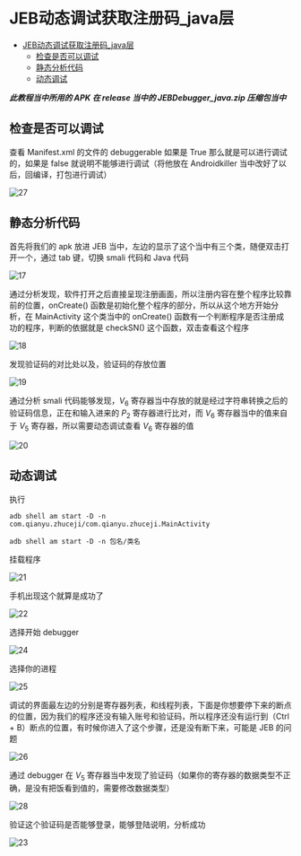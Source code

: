 # JEB动态调试获取注册码_java层

- [JEB动态调试获取注册码_java层](#jeb动态调试获取注册码_java层)
  - [检查是否可以调试](#检查是否可以调试)
  - [静态分析代码](#静态分析代码)
  - [动态调试](#动态调试)



***此教程当中所用的 APK 在 release 当中的  JEBDebugger_java.zip 压缩包当中***



## 检查是否可以调试

查看 Manifest.xml 的文件的 debuggerable 如果是 True 那么就是可以进行调试的，如果是 false 就说明不能够进行调试（将他放在 Androidkiller 当中改好了以后，回编译，打包进行调试）

![27](media/27.png)



## 静态分析代码

首先将我们的 apk 放进 JEB 当中，左边的显示了这个当中有三个类，随便双击打开一个，通过 tab 键，切换 smali 代码和 Java 代码

![17](media/17.png)



通过分析发现，软件打开之后直接呈现注册画面，所以注册内容在整个程序比较靠前的位置，onCreate() 函数是初始化整个程序的部分，所以从这个地方开始分析，在 MainActivity 这个类当中的 onCreate() 函数有一个判断程序是否注册成功的程序，判断的依据就是 checkSN() 这个函数，双击查看这个程序

![18](media/18.png)



发现验证码的对比处以及，验证码的存放位置

![19](media/19.png)



通过分析 smali 代码能够发现，$V_6$ 寄存器当中存放的就是经过字符串转换之后的 验证码信息，正在和输入进来的 $P_2$  寄存器进行比对，而 $V_6$ 寄存器当中的值来自于 $V_5$  寄存器，所以需要动态调试查看 $V_6$  寄存器的值

![20](media/20.png)



## 动态调试

执行

`adb shell am start -D -n com.qianyu.zhuceji/com.qianyu.zhuceji.MainActivity` 

`adb shell am start -D -n 包名/类名`

挂载程序

![21](media/21.png)



手机出现这个就算是成功了

![22](media/22.png)



选择开始 debugger

![24](media/24.png)



选择你的进程

![25](media/25.png)



调试的界面最左边的分别是寄存器列表，和线程列表，下面是你想要停下来的断点的位置，因为我们的程序还没有输入账号和验证码，所以程序还没有运行到（Ctrl + B）断点的位置，有时候你进入了这个步骤，还是没有断下来，可能是 JEB 的问题

![26](media/26.png)



通过 debugger 在 $V_5$ 寄存器当中发现了验证码（如果你的寄存器的数据类型不正确，是没有把饭看到值的，需要修改数据类型）

![28](media/28.png)



验证这个验证码是否能够登录，能够登陆说明，分析成功

![23](media/23.png)